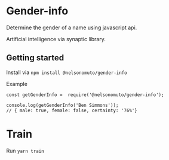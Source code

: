# Gender-info
Determine the gender of a name using javascript api.

Artificial intelligence via synaptic library.


## Getting started
Install via `npm install @nelsonomuto/gender-info`

Example
```
const getGenderInfo =  require('@nelsonomuto/gender-info');

console.log(getGenderInfo('Ben Simmons'));
// { male: true, female: false, certainty: '76%'}

```

# Train
Run `yarn train`